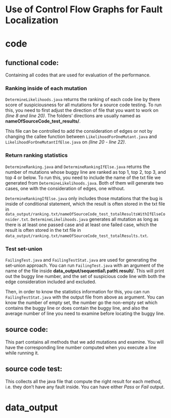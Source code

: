 # Use of Control Flow Graphs for Fault Localization

# code
## functional code: 
Containing all codes that are used for evaluation of the performance.
### Ranking inside of each mutation
`DetermineLikelihoods.java` returns the ranking of each code line by there score of suspiciousness for all mutations for a source code testing. To run this, you need to first adjust the direction of file that you want to work on _(line 8 and line 20)_. The folders’ directions are usually named as **nameOfSourceCode_test_results/**. 

This file can be controlled to add the consideration of edges or not by changing the callee function between `LikelihoodForOneMutant.java` and `LikelihoodForOneMutantIfElse.java` on  _(line 20 - line 22)_.


### Return ranking statistics
`DetermineRanking.java` and `DetermineRankingIfElse.java` returns the number of mutations whose buggy line are ranked as top 1, top 2, top 3, and top 4 or below. To run this, you need to include the name of the txt file we generated from `DetermineLikelihoods.java`. Both of them will generate two cases, one with the consideration of edges, one without.

`DetermineRankingIfElse.java` only includes those mutations that the bug is inside of conditional statement, which the result is often stored in the txt file in `data_output/ranking.txt/nameOfSourceCode_test_totalResultsWithIfElseConsider.txt`. `DetermineLikelihoods.java` generates all mutation as long as there is at least one passed case and at least one failed case,  which the result is often stored in the txt file in `data_output/ranking.txt/nameOfSourceCode_test_totalResults.txt`.

### Test set-union
`FailingTest.java` and `FailingTestStat.java` are used for generating the set-union approach. You can run `FailingTest.java` with an argument of the name of the file inside **data_output/sequential\ path\ result/**. This will print out the buggy line number, and the set of suspicious code line with both the edge consideration included and excluded.

Then, in order to know the statistics information for this, you can run `FailingTestStat.java` with the output file from above as argument. You can know the number of empty set, the number go the non-empty set which contains the buggy line or does contain the buggy line, and also the average number of line you need to examine before locating the buggy line.

## source code:
This part contains all methods that we add mutations and examine. You will have the corresponding line number computed when you execute a line while running it.

## source code test:
This collects all the java file that compute the right result for each method, i.e. they don’t have any fault inside. You can have either _Pass_ or _Fail_ output.

# data_output
